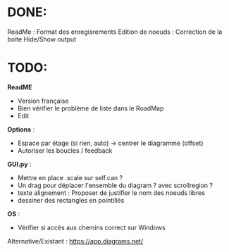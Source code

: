 # DONE:
ReadMe : Format des enregisrements
Edition de noeuds : Correction de la boite Hide/Show output

# TODO:
**ReadME**  
+ Version française
+ Bien vérifier le problème de liste dans le RoadMap
+ Edit

**Options** :  
+ Espace par étage (si rien, auto) → centrer le diagramme (offset)  
+ Autoriser les boucles / feedback

**GUI.py** :  
+ Mettre en place .scale sur self.can ?   
+ Un drag pour déplacer l'ensemble du diagram ? avec scrollregion ?  
+ texte alignement : Proposer de justifier le nom des noeuds libres
+ dessiner des rectangles en pointillés
  
**OS** : 
+ Vérifier si accès aux chemins correct sur Windows  

Alternative/Existant : https://app.diagrams.net/
